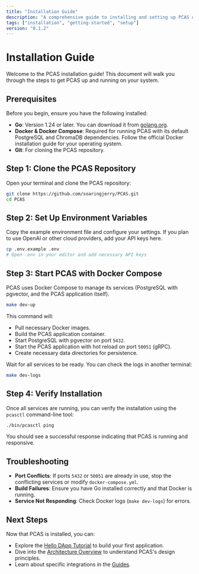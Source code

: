 ```yaml
---
title: "Installation Guide"
description: "A comprehensive guide to installing and setting up PCAS on your local machine."
tags: ["installation", "getting-started", "setup"]
version: "0.1.2"
---
```


# Installation Guide

Welcome to the PCAS installation guide! This document will walk you through the steps to get PCAS up and running on your system.

## Prerequisites

Before you begin, ensure you have the following installed:

-   **Go**: Version 1.24 or later. You can download it from [golang.org](https://golang.org/dl/).
-   **Docker & Docker Compose**: Required for running PCAS with its default PostgreSQL and ChromaDB dependencies. Follow the official Docker installation guide for your operating system.
-   **Git**: For cloning the PCAS repository.

## Step 1: Clone the PCAS Repository

Open your terminal and clone the PCAS repository:

```bash
git clone https://github.com/soaringjerry/PCAS.git
cd PCAS
```

## Step 2: Set Up Environment Variables

Copy the example environment file and configure your settings. If you plan to use OpenAI or other cloud providers, add your API keys here.

```bash
cp .env.example .env
# Open .env in your editor and add necessary API keys
```

## Step 3: Start PCAS with Docker Compose

PCAS uses Docker Compose to manage its services (PostgreSQL with pgvector, and the PCAS application itself).

```bash
make dev-up
```

This command will:
-   Pull necessary Docker images.
-   Build the PCAS application container.
-   Start PostgreSQL with pgvector on port `5432`.
-   Start the PCAS application with hot reload on port `50051` (gRPC).
-   Create necessary data directories for persistence.

Wait for all services to be ready. You can check the logs in another terminal:

```bash
make dev-logs
```

## Step 4: Verify Installation

Once all services are running, you can verify the installation using the `pcasctl` command-line tool:

```bash
./bin/pcasctl ping
```

You should see a successful response indicating that PCAS is running and responsive.

## Troubleshooting

-   **Port Conflicts**: If ports `5432` or `50051` are already in use, stop the conflicting services or modify `docker-compose.yml`.
-   **Build Failures**: Ensure you have Go installed correctly and that Docker is running.
-   **Service Not Responding**: Check Docker logs (`make dev-logs`) for errors.

## Next Steps

Now that PCAS is installed, you can:
-   Explore the [Hello DApp Tutorial](./hello-dapp-tutorial.md) to build your first application.
-   Dive into the [Architecture Overview](../architecture/pcas-overview.md) to understand PCAS's design principles.
-   Learn about specific integrations in the [Guides](../guides/).
